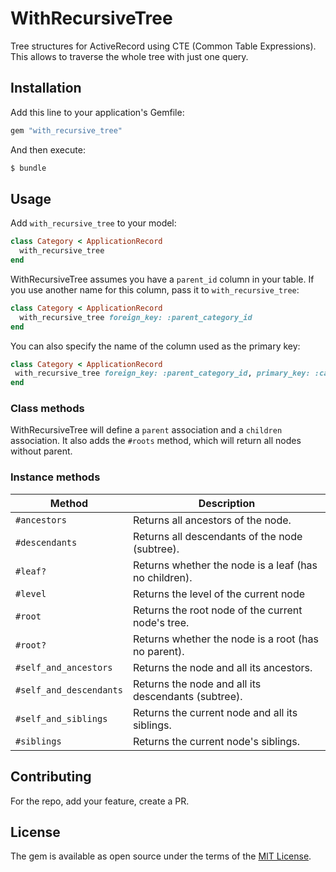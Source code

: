 # WithRecursiveTree

Tree structures for ActiveRecord using CTE (Common Table Expressions). This allows to traverse the whole tree with just one query.

## Installation

Add this line to your application's Gemfile:

```ruby
gem "with_recursive_tree"
```

And then execute:

```bash
$ bundle
```

## Usage

Add `with_recursive_tree` to your model:

```ruby
class Category < ApplicationRecord
  with_recursive_tree
end
```

WithRecursiveTree assumes you have a `parent_id` column in your table. If you use another name for this column, pass it to `with_recursive_tree`:

```ruby
class Category < ApplicationRecord
  with_recursive_tree foreign_key: :parent_category_id
end
```

You can also specify the name of the column used as the primary key:

```ruby
class Category < ApplicationRecord
 with_recursive_tree foreign_key: :parent_category_id, primary_key: :category_id
end
```

### Class methods

WithRecursiveTree will define a `parent` association and a `children` association. It also adds the `#roots` method, which will return all nodes without parent.

### Instance methods

| Method | Description |
|--------|-------------|
| `#ancestors` | Returns all ancestors of the node. |
| `#descendants` | Returns all descendants of the node (subtree). |
| `#leaf?` | Returns whether the node is a leaf (has no children). |
| `#level` | Returns the level of the current node |
| `#root` | Returns the root node of the current node's tree. |
| `#root?` | Returns whether the node is a root (has no parent). |
| `#self_and_ancestors` | Returns the node and all its ancestors. |
| `#self_and_descendants` | Returns the node and all its descendants (subtree). |
| `#self_and_siblings` | Returns the current node and all its siblings. |
| `#siblings` | Returns the current node's siblings. |

## Contributing

For the repo, add your feature, create a PR.

## License

The gem is available as open source under the terms of the [MIT License](https://opensource.org/licenses/MIT).
